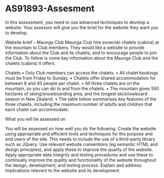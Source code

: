 # AS91893-Assesment

In this assessment, you need to use advanced techniques to develop a website. Your
assessor will give you the brief for the website they want you to develop.

Website brief – Maunga Club Maunga Club hire snow/ski chalets (cabins) at the mountain to Club members. They would like a website to provide information about the Club and its chalets, and to encourage people to join the Club. To follow is some key information about the Maunga Club and the chalets (cabins) it offers.

Chalets
    • Only Club members can access the chalets.
    • All chalet bookings must be from Friday to Sunday.
    • Chalets offer shared accommodation for between 6 and 40 people per chalet.
    • All three chalets are on the mountain, so you can ski to and from the chalets.
    • The mountain gives 550 hectares of skiing/snowboarding area, and the longest
    ski/snowboard season in New Zealand.
    • The table below summarises key features of the three chalets, including the
    maximum number of adults and children that each chalet can accommodate.

What you will be assessed on

You will be assessed on how well you do the following.
Create the website using appropriate and efficient tools and techniques for the
purpose and end users of the site. This needs to include the use of a third-party
library such as JQuery.
Use relevant website conventions (eg semantic HTML and design principles), and
apply these to improve the quality of the website.
Apply appropriate data integrity and testing procedures and use these to continually
improve the quality and functionality of the website throughout the design,
development, and testing process.
Explain and address implications relevant to the website and its development.
